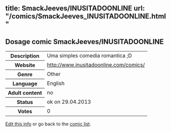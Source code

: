 title: SmackJeeves/INUSITADOONLINE
url: "/comics/SmackJeeves_INUSITADOONLINE.html"
---
Dosage comic SmackJeeves/INUSITADOONLINE
-----------------------------------------

<p id="msg"></p>
<script type="text/javascript">
if (window.location.search === '?edit_info_mail=sent_ok') {
  var elem = document.getElementById("msg");
  elem.innerHTML = 'Edited information sucessfully sent.';
  elem.className = 'ok';
}
</script>
<table class="comicinfo">
<tr>
<th>Description</th><td>Uma simples comedia romantica ;D</td>
</tr>
<tr>
<th>Website</th><td><a href="http://www.inusitadoonline.com/comics/">http://www.inusitadoonline.com/comics/</a></td>
</tr>
<tr>
<th>Genre</th><td>Other</td>
</tr>
<tr>
<th>Language</th><td>English</td>
</tr>
<tr>
<th>Adult content</th><td>no</td>
</tr>
<tr>
<th>Status</th><td>ok on 29.04.2013</td>
</tr>
<tr>
<th>Votes</th><td>0</td>
</tr>
</table>

[Edit this info](SmackJeeves_INUSITADOONLINE_edit.html) or go back to the [comic list](../comic-index.html).
